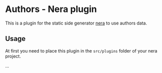 # Authors - Nera plugin
This is a plugin for the static side generator [nera](https://github.com/seebaermichi/nera) to use authors data.  

## Usage
At first you need to place this plugin in the `src/plugins` folder of your nera project.  

...
